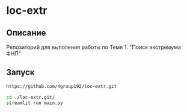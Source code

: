 # loc-extr

## Описание
Репозиторий для выполения работы по Теме 1. "Поиск экстремума ФНП"

## Запуск

```bash
https://github.com/4group192/loc-extr.git
```
```bash
cd ./loc-extr.git/
streamlit run main.py
```
